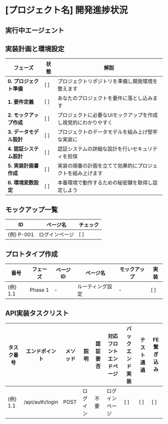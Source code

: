 # [プロジェクト名] 開発進捗状況
## 実行中エージェント






## 実装計画と環境設定
| フェーズ | 状態 | 解説 |
|---------|------|------|
| **0. プロジェクト準備** | [ ] | プロジェクトリポジトリを準備し開発環境を整えます |
| **1. 要件定義** | [ ] | あなたのプロジェクトを要件に落とし込みます |
| **2. モックアップ作成** | [ ] | プロジェクトに必要なUIモックアップを作成し視覚的にわかりやすく |
| **3. データモデル設計** | [ ] | プロジェクトのデータモデルを組み上げ堅牢な実装に |
| **4. 認証システム設計** | [ ] | 認証システムの詳細な設計を行いセキュリティを担保 |
| **5. 実装計画書作成** | [ ] | 実装の順番の計画を立てて効果的にプロジェクトを組み上げます |
| **6. 環境変数設定** | [ ] | 本番環境で動作するための秘密鍵を取得し設定しよう |

## モックアップ一覧
| ID | ページ名 | チェック |
|----|---------|---------|
| (例) P-001 | ログインページ | [ ] |

## プロトタイプ作成
| 番号 | フェーズ | ページID | ページ名 | モックアップ | 実装 |
|------|---------|---------|---------|-------------|------|
| (例) 1.1 | Phase 1 | - | ルーティング設定 | - | [ ] |

## API実装タスクリスト
| タスク番号 | エンドポイント | メソッド | 説明 | 認証要否 | 対応フロントエンドページ | バックエンド実装 | テスト通過 | FE繋ぎ込み |
|-----------|--------------|---------|------|----------|----------------------|--------------|------------|------------|
| (例) 1.1 | /api/auth/login | POST | ログイン | 不要 | ログインページ | [ ] | [ ] | [ ] |
